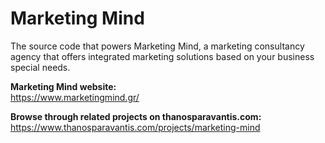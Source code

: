 # Marketing Mind
The source code that powers Marketing Mind, a marketing consultancy agency that offers integrated marketing solutions based on your business special needs.

**Marketing Mind website:**  
https://www.marketingmind.gr/

**Browse through related projects on thanosparavantis.com:**  
https://www.thanosparavantis.com/projects/marketing-mind
